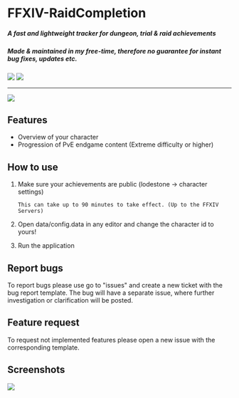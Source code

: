 # FFXIV-RaidCompletion
##### A fast and lightweight tracker for dungeon, trial & raid achievements
##### Made & maintained in my free-time, therefore no guarantee for instant bug fixes, updates etc.
![](https://img.shields.io/badge/Current%20Version-1.0.1-green?style=for-the-badge&logo=git)
![](https://img.shields.io/badge/Game%20Version-6.4-blue?style=for-the-badge&logo=)
___
[![](https://img.shields.io/badge/Download-Latest-blue?style=for-the-badge&logo=)](https://github.com/DubskySteam/FFXIV-RaidCompletion/releases/)
## Features
- Overview of your character
- Progression of PvE endgame content (Extreme difficulty or higher)
## How to use
1. Make sure your achievements are public (lodestone -> character settings)
   
   ```This can take up to 90 minutes to take effect. (Up to the FFXIV Servers)```
2. Open data/config.data in any editor and change the character id to yours!
3. Run the application
## Report bugs
To report bugs please use go to "issues" and create a new ticket with the bug report template.
The bug will have a separate issue, where further investigation or clarification will be posted.
## Feature request
To request not implemented features please open a new issue with the corresponding template.
## Screenshots
![](media/readme_screenshot.png)
